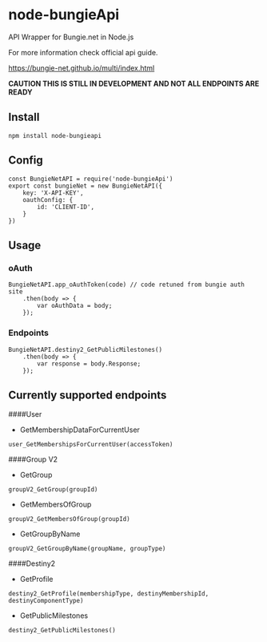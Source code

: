 # node-bungieApi
API Wrapper for Bungie.net in Node.js

For more information check official api guide.

https://bungie-net.github.io/multi/index.html

**CAUTION THIS IS STILL IN DEVELOPMENT AND NOT ALL ENDPOINTS ARE READY**

## Install
```
npm install node-bungieapi 
```
## Config
```
const BungieNetAPI = require('node-bungieApi')
export const bungieNet = new BungieNetAPI({
    key: 'X-API-KEY',
    oauthConfig: {
        id: 'CLIENT-ID',
    }
})
```
## Usage
### oAuth
```
BungieNetAPI.app_oAuthToken(code) // code retuned from bungie auth site
    .then(body => {
        var oAuthData = body;
    });
```
### Endpoints
```
BungieNetAPI.destiny2_GetPublicMilestones()
    .then(body => {
        var response = body.Response;
    });
```
## Currently supported endpoints
####User
- GetMembershipDataForCurrentUser 
```
user_GetMembershipsForCurrentUser(accessToken)
```
####Group V2
- GetGroup 
```
groupV2_GetGroup(groupId)
```
- GetMembersOfGroup
```
groupV2_GetMembersOfGroup(groupId)
```
- GetGroupByName
```
groupV2_GetGroupByName(groupName, groupType)
```
####Destiny2
- GetProfile
```
destiny2_GetProfile(membershipType, destinyMembershipId, destinyComponentType)
```
- GetPublicMilestones
```
destiny2_GetPublicMilestones()
```